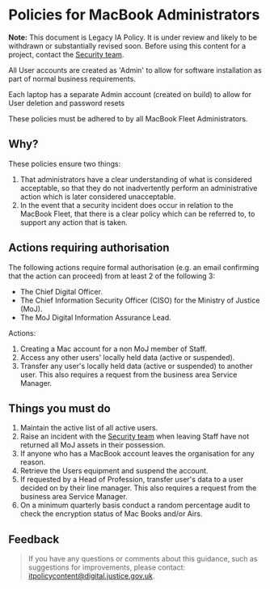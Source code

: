 # Policies for MacBook Administrators

**Note:** This document is Legacy IA Policy. It is under review and likely to be withdrawn or substantially revised soon. Before using this content for a project, contact the [Security team](mailto:security@justice.gov.uk).

All User accounts are created as 'Admin' to allow for software installation as part of normal business requirements.

Each laptop has a separate Admin account \(created on build\) to allow for User deletion and password resets

These policies must be adhered to by all MacBook Fleet Administrators.

## Why?

These policies ensure two things:

1.  That administrators have a clear understanding of what is considered acceptable, so that they do not inadvertently perform an administrative action which is later considered unacceptable.
2.  In the event that a security incident does occur in relation to the MacBook Fleet, that there is a clear policy which can be referred to, to support any action that is taken.

## Actions requiring authorisation

The following actions require formal authorisation \(e.g. an email confirming that the action can proceed\) from at least 2 of the following 3:

-   The Chief Digital Officer.
-   The Chief Information Security Officer \(CISO\) for the Ministry of Justice \(MoJ\).
-   The MoJ Digital Information Assurance Lead.

Actions:

1.  Creating a Mac account for a non MoJ member of Staff.
2.  Access any other users' locally held data \(active or suspended\).
3.  Transfer any user's locally held data \(active or suspended\) to another user. This also requires a request from the business area Service Manager.

## Things you must do

1.  Maintain the active list of all active users.
2.  Raise an incident with the [Security team](mailto:security@justice.gov.uk) when leaving Staff have not returned all MoJ assets in their possession.
3.  If anyone who has a MacBook account leaves the organisation for any reason.
4.  Retrieve the Users equipment and suspend the account.
5.  If requested by a Head of Profession, transfer user's data to a user decided on by their line manager. This also requires a request from the business area Service Manager.
6.  On a minimum quarterly basis conduct a random percentage audit to check the encryption status of Mac Books and/or Airs.

## Feedback

> If you have any questions or comments about this guidance, such as suggestions for improvements, please contact: [itpolicycontent@digital.justice.gov.uk](mailto:itpolicycontent@digital.justice.gov.uk).

